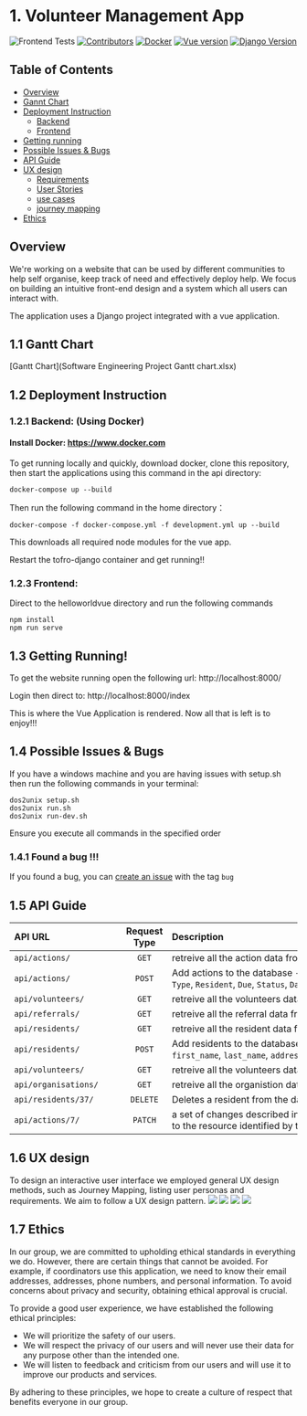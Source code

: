# 1. Volunteer Management App

![Frontend Tests](https://github.com/spe-uob/2022-VolunteerManagementApp/actions/workflows/Frontend_Test.yml/badge.svg)
[![Contributors](https://img.shields.io/badge/Contributors-5-brightgreen)](https://github.com/spe-uob/2022-VolunteerManagementApp/graphs/contributors)
[![Docker](https://img.shields.io/badge/Docker-v20.10.23-blue)](https://www.docker.com)
[![Vue version](https://img.shields.io/badge/Vue-v5.0.8-blue)](https://vuejs.org)
[![Django Version](https://img.shields.io/badge/Django-v4.0.2-blue)](https://www.djangoproject.com)

## Table of Contents
- <a href="#1">Overview</a>
- <a href="#a">Gannt Chart</a>
- <a href="#2">Deployment Instruction</a>
  - <a href="#3">Backend</a>
  - <a href="#4">Frontend</a>
- <a href="#5">Getting running</a>
- <a href="#6">Possible Issues & Bugs</a>
- <a href="#api"> API Guide </a>
- <a href="#7">UX design</a>
  - <a href="#8">Requirements</a>
  - <a href="#9">User Stories</a>
  - <a href="#10">use cases</a>
  - <a href="#11">journey mapping</a>
- <a href="#12"> Ethics </a>


<h2 id="1">Overview</h2>

We're working on a website that can be used by different communities to help self organise, keep track of need and effectively deploy help. We focus on building an intuitive front-end design and a system which all users can interact with.

The application uses a Django project integrated with a vue application.

<h2 id = "a">1.1 Gantt Chart</h2>
[Gantt Chart](Software Engineering Project Gantt chart.xlsx)

<h2 id="2">1.2 Deployment Instruction</h2>

<h3 id="3">1.2.1 Backend: (Using Docker) </h3> 

#### Install Docker: https://www.docker.com

To get running locally and quickly, download docker, clone this repository, then start the applications using this command in the api directory:

    docker-compose up --build

Then run the following command in the home directory：
```
docker-compose -f docker-compose.yml -f development.yml up --build
```

This downloads all required node modules for the vue app.

Restart the tofro-django container and get running!!

<h3 id="4"> 1.2.3 Frontend: </h3> 

Direct to the helloworldvue directory and run the following commands
```
npm install
npm run serve
```

<h2 id="5"> 1.3 Getting Running! </h2> 

To get the website running open the following url:
    http://localhost:8000/

Login then direct to:
    http://localhost:8000/index

This is where the Vue Application is rendered. Now all that is left is to enjoy!!!

<h2 id="6"> 1.4 Possible Issues & Bugs </h2>
If you have a windows machine and you are having issues with setup.sh then run the following commands in your terminal:

```
dos2unix setup.sh
dos2unix run.sh
dos2unix run-dev.sh
```
Ensure you execute all commands in the specified order
  
### 1.4.1 Found a bug !!!
If you found a bug, you can [create an issue](https://github.com/spe-uob/2022-VolunteerManagementApp/issues/new) with the tag `bug`
  
  
<h2 id="api"> 1.5 API Guide </h2> 

| <div align="left" style="width:180px">API URL</div>         | Request Type          | <div align="left" style="width:460px">Description</div>   |
| ------------- |:-------------:| :-----|
| `api/actions/` 	| `GET`     	| retreive all the action data from a server |
| `api/actions/` 	| `POST`     	| Add actions to the database - Requires an object with `Help Type`, `Resident`, `Due`, `Status`, `Date`|
| `api/volunteers/`  | `GET`    | retreive all the volunteers data from a server |
| `api/referrals/` 	| `GET`     	| retreive all the referral data from a server |
| `api/residents/`  | `GET`     	| retreive all the resident data from a server |
| `api/residents/`  | `POST`     	| Add residents to the database - Requires an object with `first_name`, `last_name`, `address`, `postcode`, `Date`|
| `api/volunteers/`  | `GET`    | retreive all the volunteers data from a server  |
| `api/organisations/`  | `GET`     	| retreive all the organistion data from a server|
| `api/residents/37/` | `DELETE` | Deletes a resident from the database |
| `api/actions/7/` | `PATCH` | a set of changes described in the request entity be applied to the resource identified by the Request- URI|

<h2 id="7"> 1.6 UX design </h2> 
To design an interactive user interface we employed general UX design methods, such as Journey Mapping, listing user personas and requirements. We aim to follow a UX design pattern.

<a id="8">
  <img src="images/image2.jpg">
</a>

<a id="9">
  <img src="images/image3.jpg">
</a>

<a id="10">
  <img src="images/image4.jpg">
</a>

<a id="11">
  <img src="images/image4.jpg">
</a>

<h2 id="12">1.7 Ethics</h2> 
In our group, we are committed to upholding ethical standards in everything we do.  However, there are certain things that cannot be avoided.  For example, if coordinators use this application, we need to know their email addresses, addresses, phone numbers, and personal information.  To avoid concerns about privacy and security, obtaining ethical approval is crucial.

To provide a good user experience, we have established the following ethical principles:
- We will prioritize the safety of our users.
- We will respect the privacy of our users and will never use their data for any purpose other than the intended one.
- We will listen to feedback and criticism from our users and will use it to improve our products and services.

By adhering to these principles, we hope to create a culture of respect that benefits everyone in our group.
